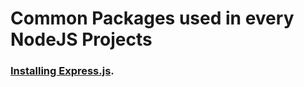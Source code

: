 # Common Packages used in every NodeJS Projects


### [Installing Express.js](https://www.npmjs.com/package/express).

